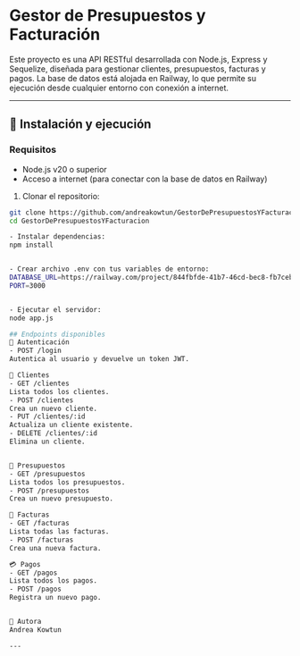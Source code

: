 # Gestor de Presupuestos y Facturación

Este proyecto es una API RESTful desarrollada con Node.js, Express y Sequelize, diseñada para gestionar clientes, presupuestos, facturas y pagos. La base de datos está alojada en Railway, lo que permite su ejecución desde cualquier entorno con conexión a internet.

---

## 🚀 Instalación y ejecución

### Requisitos

- Node.js v20 o superior
- Acceso a internet (para conectar con la base de datos en Railway)

1. Clonar el repositorio:

```bash
git clone https://github.com/andreakowtun/GestorDePresupuestosYFacturacion.git
cd GestorDePresupuestosYFacturacion

- Instalar dependencias:
npm install


- Crear archivo .env con tus variables de entorno:
DATABASE_URL=https://railway.com/project/844fbfde-41b7-46cd-bec8-fb7cebe580c6/service/85cdff55-4bc0-406b-b07c-93a62239b91f/variables?environmentId=75502e27-9916-4d4c-b5d6-a9da6cd66b7f
PORT=3000


- Ejecutar el servidor:
node app.js

## Endpoints disponibles
🔐 Autenticación
- POST /login
Autentica al usuario y devuelve un token JWT.

👥 Clientes
- GET /clientes
Lista todos los clientes.
- POST /clientes
Crea un nuevo cliente.
- PUT /clientes/:id
Actualiza un cliente existente.
- DELETE /clientes/:id
Elimina un cliente.


📄 Presupuestos
- GET /presupuestos
Lista todos los presupuestos.
- POST /presupuestos
Crea un nuevo presupuesto.

🧾 Facturas
- GET /facturas
Lista todas las facturas.
- POST /facturas
Crea una nueva factura.

💳 Pagos
- GET /pagos
Lista todos los pagos.
- POST /pagos
Registra un nuevo pago.


🧠 Autora
Andrea Kowtun

---